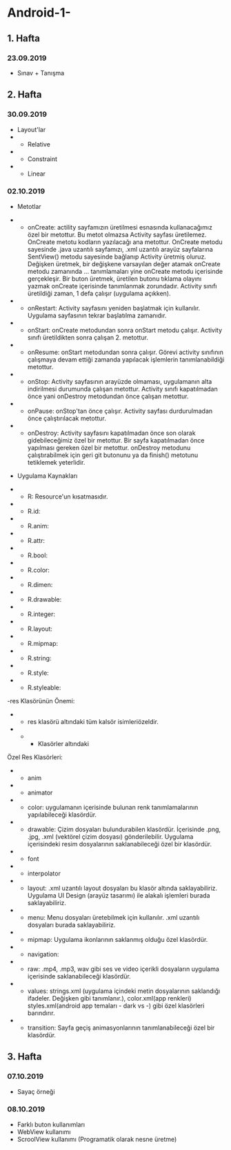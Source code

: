 # Android-1-

## 1. Hafta
### 23.09.2019
- Sınav + Tanışma

## 2. Hafta
### 30.09.2019
- Layout'lar
- - Relative
- - Constraint 
- - Linear

### 02.10.2019
- Metotlar
- - onCreate: actility sayfamızın üretilmesi esnasında kullanacağımız özel bir metottur. Bu metot olmazsa Activity sayfası üretilemez. OnCreate metotu kodların yazılacağı ana metottur. OnCreate metodu sayesinde .java uzantılı sayfamızı, .xml uzantılı arayüz sayfalarına SentView() metodu sayesinde bağlanıp Activity üretmiş oluruz. Değişken üretmek, bir değişkene varsayılan değer atamak onCreate metodu zamanında ... tanımlamaları yine onCreate metodu içerisinde gerçekleşir. Bir buton üretmek, üretilen butonu tıklama olayını yazmak onCreate içerisinde tanımlanmak zorundadır. Activity sınıfı üretildiği zaman, 1 defa çalışır (uygulama açıkken).

- - onRestart: Activity sayfasını yeniden başlatmak için kullanılır. Uygulama sayfasının tekrar başlatılma zamanıdır. 

- - onStart: onCreate metodundan sonra onStart metodu çalışır. Activity sınıfı üretildikten sonra çalışan 2. metottur. 

- - onResume: onStart metodundan sonra çalışır. Görevi activity sınıfının çalışmaya devam ettiği zamanda yapılacak işlemlerin tanımlanabildiği metottur.

- - onStop: Activity sayfasının arayüzde olmaması, uygulamanın alta indirilmesi durumunda çalışan metottur. Activity sınıfı kapatılmadan önce yani onDestroy metodundan önce çalışan metottur. 

- - onPause: onStop'tan önce çalışır. Activity sayfası durdurulmadan önce çalıştırılacak metottur.

- - onDestroy: Activity sayfasını kapatılmadan önce son olarak gidebileceğimiz özel bir metottur. Bir sayfa kapatılmadan önce yapılması gereken özel bir metottur. onDestroy metodunu çalıştırabilmek için geri git butonunu ya da finish() metotunu tetiklemek yeterlidir.

- Uygulama Kaynakları
- - R: Resource'un kısatmasıdır. 
- - R.id: 
- - R.anim:
- - R.attr:
- - R.bool:
- - R.color:
- - R.dimen:
- - R.drawable:
- - R.integer:
- - R.layout:
- - R.mipmap:
- - R.string:
- - R.style:
- - R.styleable:

-res Klasörünün Önemi:
- - res klasörü altındaki tüm kalsör isimleriözeldir. 
- - - Klasörler altındaki 

Özel Res Klasörleri:
- - anim
- - animator
- - color: uygulamanın içerisinde bulunan renk tanımlamalarının yapılabileceği klasördür.
- - drawable: Çizim dosyaları bulundurabilen klasördür. İçerisinde .png, .jpg, .xml (vektörel çizim dosyası) gönderilebilir. Uygulama içerisindeki resim dosyalarının saklanabileceği özel bir klasördür. 
- - font
- - interpolator
- - layout: .xml uzantılı layout dosyaları bu klasör altında saklayabiliriz. Uygulama UI Design (arayüz tasarımı) ile alakalı işlemleri burada saklayabiliriz.
- - menu: Menu dosyaları üretebilmek için kullanılır. .xml uzantılı dosyaları burada saklayabiliriz.  
- - mipmap: Uygulama ikonlarının saklanmış olduğu özel klasördür. 
- - navigation:
- - raw: .mp4, .mp3, wav gibi ses ve video içerikli dosyaların uygulama içerisinde saklanabileceği klasördür.
- - values: strings.xml (uygulama içindeki metin dosyalarının saklandığı ifadeler. Değişken gibi tanımlanır.), color.xml(app renkleri) styles.xml(android app temaları - dark vs -) gibi özel klasörleri barındırır.
- - transition: Sayfa geçiş animasyonlarının tanımlanabileceği özel bir klasördür.

## 3. Hafta
### 07.10.2019
- Sayaç örneği

### 08.10.2019
- Farklı buton kullanımları
- WebView kullanımı
- ScroolView kullanımı (Programatik olarak nesne üretme)



